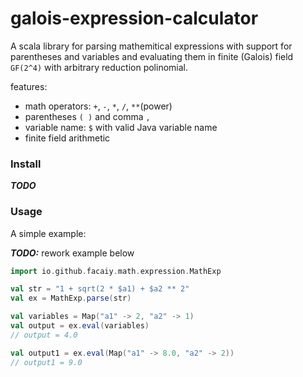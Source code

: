 # galois-expression-calculator

A scala library for parsing mathemitical expressions with support for parentheses and variables and evaluating them in finite (Galois) field `GF(2^4)` with arbitrary reduction polinomial.

features:
+ math operators: `+`, `-`, `*`, `/`, `**`(power)
+ parentheses `( )` and comma `,`
+ variable name: `$` with valid Java variable name
+ finite field arithmetic

### Install

_**TODO**_

### Usage

A simple example:

_**TODO:**_ rework example below

```scala
import io.github.facaiy.math.expression.MathExp

val str = "1 + sqrt(2 * $a1) + $a2 ** 2"
val ex = MathExp.parse(str)

val variables = Map("a1" -> 2, "a2" -> 1)
val output = ex.eval(variables)
// output = 4.0

val output1 = ex.eval(Map("a1" -> 8.0, "a2" -> 2))
// output1 = 9.0
```
